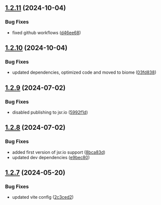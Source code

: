 ## [1.2.11](https://github.com/TheNaubit/tailwind-dot-grid-backgrounds/compare/v1.2.10...v1.2.11) (2024-10-04)


### Bug Fixes

* fixed github workflows ([d46ee68](https://github.com/TheNaubit/tailwind-dot-grid-backgrounds/commit/d46ee68b770968656f82fd833372c85f7e8246bf))



## [1.2.10](https://github.com/TheNaubit/tailwind-dot-grid-backgrounds/compare/v1.2.9...v1.2.10) (2024-10-04)


### Bug Fixes

* updated dependencies, optimized code and moved to biome ([03fd838](https://github.com/TheNaubit/tailwind-dot-grid-backgrounds/commit/03fd838f7491b35a75b0b95836cc4d238b2af79b))



## [1.2.9](https://github.com/TheNaubit/tailwind-dot-grid-backgrounds/compare/v1.2.8...v1.2.9) (2024-07-02)


### Bug Fixes

* disabled publishing to jsr.io ([5992f1d](https://github.com/TheNaubit/tailwind-dot-grid-backgrounds/commit/5992f1d4352ec64ef08cba778ea36a545df32357))



## [1.2.8](https://github.com/TheNaubit/tailwind-dot-grid-backgrounds/compare/v1.2.7...v1.2.8) (2024-07-02)


### Bug Fixes

* added first version of jsr.io support ([8bca83d](https://github.com/TheNaubit/tailwind-dot-grid-backgrounds/commit/8bca83dcc05aa97891aa6b2df33798f410d20a5b))
* updated dev dependencies ([e9bec80](https://github.com/TheNaubit/tailwind-dot-grid-backgrounds/commit/e9bec80cfda87edd2426432df75304214469af27))



## [1.2.7](https://github.com/TheNaubit/tailwind-dot-grid-backgrounds/compare/v1.2.6...v1.2.7) (2024-05-20)


### Bug Fixes

* updated vite config ([2c3ced2](https://github.com/TheNaubit/tailwind-dot-grid-backgrounds/commit/2c3ced259ee88207478f4e4eea3f67345f7a2069))



